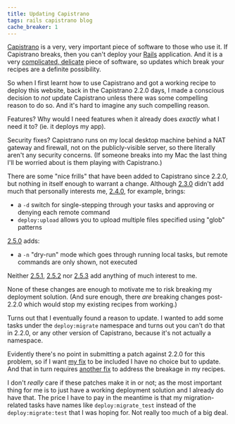 ```yaml
---
title: Updating Capistrano
tags: rails capistrano blog
cache_breaker: 1
---
```


[Capistrano](/wiki/Capistrano) is a very, very important piece of software to those who use it. If Capistrano breaks, then you can't deploy your [Rails](/wiki/Rails) application. And it is a very [complicated, delicate](http://rubyhitsquad.com/Ruby_Hit_Squad.html) piece of software, so updates which break your recipes are a definite possibility.

So when I first learnt how to use Capistrano and got a working recipe to deploy this website, back in the Capistrano 2.2.0 days, I made a conscious decision to _not_ update Capistrano unless there was some compelling reason to do so. And it's hard to imagine any such compelling reason.

Features? Why would I need features when it already does _exactly_ what I need it to? (ie. it deploys my app).

Security fixes? Capistrano runs on my local desktop machine behind a NAT gateway and firewall, not on the publicly-visible server, so there literally aren't any security concerns. (If someone breaks into my Mac the last thing I'll be worried about is them playing with Capistrano.)

There are some "nice frills" that have been added to Capistrano since 2.2.0, but nothing in itself enough to warrant a change. Although [2.3.0](http://weblog.jamisbuck.org/2008/5/2/capistrano-2-3-0) didn't add much that personally interests me, [2.4.0](http://weblog.jamisbuck.org/2008/6/13/capistrano-2-4-0), for example, brings:

-   a `-d` switch for single-stepping through your tasks and approving or denying each remote command
-   `deploy:upload` allows you to upload multiple files specified using "glob" patterns

[2.5.0](http://capify.org/2008/8/29/capistrano-2-5-0) adds:

-   a `-n` "dry-run" mode which goes through running local tasks, but remote commands are only shown, not executed

Neither [2.5.1](http://capify.org/2008/11/7/capistrano-2-5-1), [2.5.2](http://capify.org/2008/11/13/capistrano-2-5-2) nor [2.5.3](http://capify.org/2008/12/7/capistrano-2-5-3) add anything of much interest to me.

None of these changes are enough to motivate me to risk breaking my deployment solution. (And sure enough, there _are_ breaking changes post-2.2.0 which would stop my existing recipes from working.)

Turns out that I eventually found a reason to update. I wanted to add some tasks under the `deploy:migrate` namespace and turns out you can't do that in 2.2.0, or any other version of Capistrano, because it's not actually a namespace.

Evidently there's no point in submitting a patch against 2.2.0 for this problem, so if I want [my fix](http://capistrano.lighthouseapp.com/projects/8716/tickets/61) to be included I have no choice but to update. And that in turn requires [another fix](http://capistrano.lighthouseapp.com/projects/8716/tickets/64) to address the breakage in my recipes.

I don't _really_ care if these patches make it in or not; as the most important thing for me is to just have a working deployment solution and I already do have that. The price I have to pay in the meantime is that my migration-related tasks have names like `deploy:migrate_test` instead of the `deploy:migrate:test` that I was hoping for. Not really too much of a big deal.
